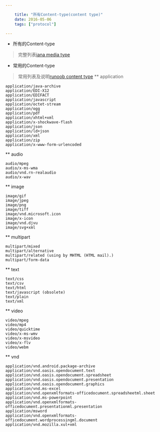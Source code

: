 ```yaml
---

    title: "所有Content-type(content type)"
    date: 2016-05-06
    tags: ["protocol"]

---
```


* 所有的Content-type
  
> 完整列表[iana media type](https://www.iana.org/assignments/media-types/media-types.xhtml)   


* 常用的Content-type
> 常用列表及说明[runoob content type](https://www.runoob.com/http/http-content-type.html)
** application
```
application/java-archive
application/EDI-X12   
application/EDIFACT   
application/javascript   
application/octet-stream   
application/ogg   
application/pdf  
application/xhtml+xml   
application/x-shockwave-flash    
application/json  
application/ld+json  
application/xml   
application/zip  
application/x-www-form-urlencoded 
```
 
** audio
```
audio/mpeg   
audio/x-ms-wma   
audio/vnd.rn-realaudio   
audio/x-wav 
```
  
** image
```
image/gif   
image/jpeg   
image/png   
image/tiff    
image/vnd.microsoft.icon    
image/x-icon   
image/vnd.djvu   
image/svg+xml  
```
  
** multipart
```
multipart/mixed    
multipart/alternative   
multipart/related (using by MHTML (HTML mail).)  
multipart/form-data  
```

** text
```
text/css    
text/csv    
text/html    
text/javascript (obsolete)    
text/plain    
text/xml    
```
** video
```
video/mpeg    
video/mp4    
video/quicktime    
video/x-ms-wmv    
video/x-msvideo    
video/x-flv   
video/webm 
```
  
** vnd 
```
application/vnd.android.package-archive
application/vnd.oasis.opendocument.text    
application/vnd.oasis.opendocument.spreadsheet  
application/vnd.oasis.opendocument.presentation   
application/vnd.oasis.opendocument.graphics   
application/vnd.ms-excel    
application/vnd.openxmlformats-officedocument.spreadsheetml.sheet   
application/vnd.ms-powerpoint    
application/vnd.openxmlformats-officedocument.presentationml.presentation    
application/msword   
application/vnd.openxmlformats-officedocument.wordprocessingml.document   
application/vnd.mozilla.xul+xml  
```
 
